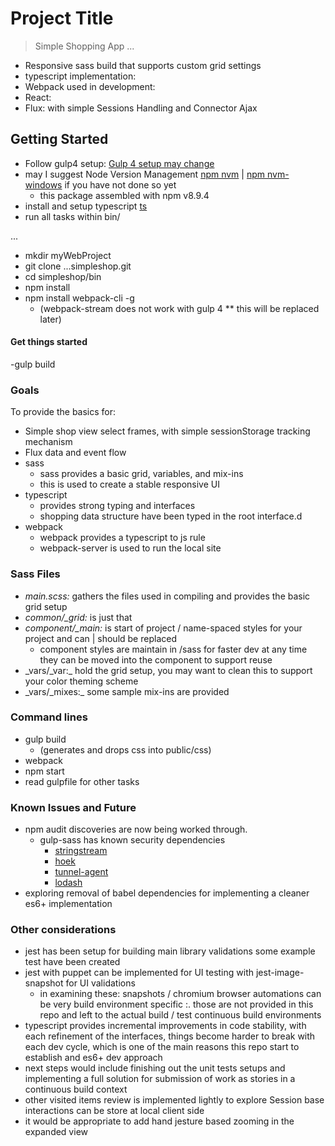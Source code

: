# Project Title
> Simple Shopping App ...

* Responsive sass build that supports custom grid settings
* typescript implementation:  
* Webpack used in development:  
* React:  
* Flux: with simple Sessions Handling and Connector Ajax


## Getting Started
- Follow gulp4 setup: [Gulp 4 setup may change](https://www.npmjs.com/package/gulp4)
- may I suggest Node Version Management [npm nvm](https://github.com/creationix/nvm) | [npm nvm-windows](https://github.com/coreybutler/nvm-windows) if you have not done so yet
  - this package assembled with npm v8.9.4
- install and setup typescript [ts](https://www.npmjs.com/package/typescript)
- run all tasks within bin/

...
- mkdir myWebProject
- git clone ...simpleshop.git
- cd simpleshop/bin
- npm install
- npm install webpack-cli -g
  - (webpack-stream does not work with gulp 4 ** this will be replaced later)

#### Get things started
-gulp build

### Goals
To provide the basics for:
- Simple shop view select frames, with simple sessionStorage tracking mechanism
- Flux data and event flow
- sass
  - sass provides a basic grid, variables, and mix-ins
  - this is used to create a stable responsive UI
- typescript
  - provides strong typing and interfaces
  - shopping data structure have been typed in the root interface.d
- webpack
  - webpack provides a typescript to js rule
  - webpack-server is used to run the local site

### Sass Files
- _main.scss:_ gathers the files used in compiling and provides the basic grid setup
- _common/\_grid:_ is just that
- _component/\_main:_ is start of project / name-spaced styles for your project and can | should be replaced
  - component styles are maintain in /sass for faster dev at any time they can be moved into the component to support reuse
- _vars/\_var:\_ hold the grid setup, you may want to clean this to support your color theming scheme
- _vars/\_mixes:\_ some sample mix-ins are provided

### Command lines
  - gulp build
    - (generates and drops css into public/css)
  - webpack
  - npm start
  - read gulpfile for other tasks

### Known Issues and Future
  - npm audit discoveries are now being worked through.
    - gulp-sass has known security dependencies
      - [stringstream](https://nodesecurity.io/advisories/664)
      - [hoek](https://nodesecurity.io/advisories/566)
      - [tunnel-agent](https://nodesecurity.io/advisories/598)
      - [lodash](https://nodesecurity.io/advisories/577)
  - exploring removal of babel dependencies for implementing a cleaner es6+ implementation

### Other considerations
  - jest has been setup for building main library validations some example test have been created
  - jest with puppet can be implemented for UI testing with jest-image-snapshot for UI validations
    - in examining these: snapshots / chromium browser automations can be very build environment specific
    :. those are not provided in this repo and left to the actual build / test continuous build environments
  - typescript provides incremental improvements in code stability, with each refinement of the interfaces, things become harder to break with each dev cycle, which is one of the main reasons this repo start to establish and es6+ dev approach
  - next steps would include finishing out the unit tests setups and implementing a full solution for submission of work as stories in a continuous build context
  - other visited items review is implemented lightly to explore Session base interactions can be store at local client side
  - it would be appropriate to add hand jesture based zooming in the expanded view
